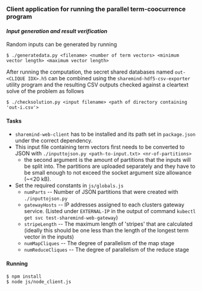 ### Client application for running the parallel term-coocurrence program

#### _Input generation and result verification_
Random inputs can be generated by running 

```$ ./generatedata.py <filename> <number of term vectors> <minimum vector length> <maximum vector length>```
 
After running the computation, the secret shared databases named `out-<CLIQUE IDX>.h5` can be combined using the `sharemind-hdf5-csv-exporter` utility program and the resulting CSV outputs checked against a cleartext solve of the problem as follows  

```$ ./checksolution.py <input filename> <path of directory containing 'out-i.csv'>```

#### Tasks

* `sharemind-web-client` has to be installed and its path set in `package.json` under the correct dependency.
* This input file containing term vectors first needs to be converted to JSON with `./inputtojson.py <path-to-input.txt> <nr-of-partitions>`
  * the second argument is the amount of partitions that the inputs will be split into. The partitions are uploaded separately and they have to be small enough to not exceed the socket argument size allowance (~<20 kB).
* Set the required constants in `js/globals.js`
  * `numParts` -- Number of JSON partitions that were created with `./inputtojson.py`
  * `gatewayHosts` -- IP addresses assigned to each clusters gateway service. (Listed under `EXTERNAL-IP` in the output of command `kubectl get svc test-sharemind-web-gateway`)
  * `stripeLength` -- The maximum length of 'stripes' that are calculated (ideally this should be one less than the length of the longest term vector in the inputs)
  * `numMapCliques` -- The degree of parallelism of the map stage
  * `numReduceCliques` -- The degree of parallelism of the reduce stage

#### Running

```
$ npm install
$ node js/node_client.js
```
